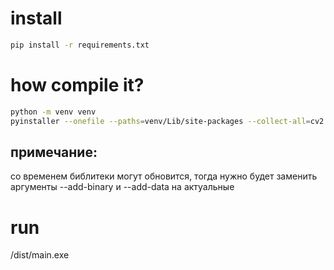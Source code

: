 # install
```bash
pip install -r requirements.txt
```

# how compile it?
```bash
python -m venv venv
pyinstaller --onefile --paths=venv/Lib/site-packages --collect-all=cv2 --hidden-import=cv2 --add-binary="venv/Lib/site-packages/cv2/opencv_videoio_ffmpeg4110_64.dll;cv2" --icon="facegraber.ico" --add-data="venv/Lib/site-packages/mediapipe/modules/face_detection/face_detection_full_range_cpu.binarypb;mediapipe/modules/face_detection" main.py
```

## примечание:
со временем библитеки могут обновится, тогда нужно будет заменить аргументы --add-binary и --add-data на актуальные

# run
/dist/main.exe

